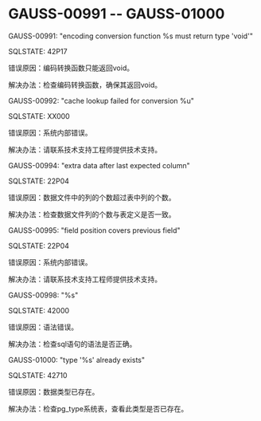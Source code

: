 # GAUSS-00991 -- GAUSS-01000<a name="ZH-CN_TOPIC_0302073339"></a>

GAUSS-00991: "encoding conversion function %s must return type 'void'"

SQLSTATE: 42P17

错误原因：编码转换函数只能返回void。

解决办法：检查编码转换函数，确保其返回void。

GAUSS-00992: "cache lookup failed for conversion %u"

SQLSTATE: XX000

错误原因：系统内部错误。

解决办法：请联系技术支持工程师提供技术支持。

GAUSS-00994: "extra data after last expected column"

SQLSTATE: 22P04

错误原因：数据文件中的列的个数超过表中列的个数。

解决办法：检查数据文件列的个数与表定义是否一致。

GAUSS-00995: "field position covers previous field"

SQLSTATE: 22P04

错误原因：系统内部错误。

解决办法：请联系技术支持工程师提供技术支持。

GAUSS-00998: "%s"

SQLSTATE: 42000

错误原因：语法错误。

解决办法：检查sql语句的语法是否正确。

GAUSS-01000: "type '%s' already exists"

SQLSTATE: 42710

错误原因：数据类型已存在。

解决办法：检查pg\_type系统表，查看此类型是否已存在。
